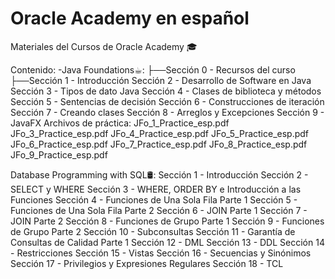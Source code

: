 # Oracle Academy en español
Materiales del Cursos de Oracle Academy 🎓

Contenido:
-Java Foundations☕︎:
├──Sección 0 - Recursos del curso
├──Sección 1 - Introducción
    Sección 2 - Desarrollo de Software en Java
    Sección 3 - Tipos de dato Java
    Sección 4 - Clases de biblioteca y métodos
    Sección 5 - Sentencias de decisión
    Sección 6 - Construcciones de iteración
    Sección 7 - Creando clases
    Sección 8 - Arreglos y Excepciones
    Sección 9 - JavaFX
  Archivos de práctica:
    JFo_1_Practice_esp.pdf
    JFo_3_Practice_esp.pdf
    JFo_4_Practice_esp.pdf
    JFo_5_Practice_esp.pdf
    JFo_6_Practice_esp.pdf
    JFo_7_Practice_esp.pdf
    JFo_8_Practice_esp.pdf
    JFo_9_Practice_esp.pdf

Database Programming with SQL🛢:
Sección 1 - Introducción
Sección 2 - SELECT y WHERE
Sección 3 - WHERE, ORDER BY e Introducción a las Funciones
Sección 4 - Funciones de Una Sola Fila Parte 1
Sección 5 - Funciones de Una Sola Fila Parte 2
Sección 6 - JOIN Parte 1
Sección 7 - JOIN Parte 2
Sección 8 - Funciones de Grupo Parte 1
Sección 9 - Funciones de Grupo Parte 2
Sección 10 - Subconsultas
Sección 11 - Garantía de Consultas de Calidad Parte 1
Sección 12 - DML
Sección 13 - DDL
Sección 14 - Restricciones
Sección 15 - Vistas
Sección 16 - Secuencias y Sinónimos
Sección 17 - Privilegios y Expresiones Regulares
Sección 18 - TCL
